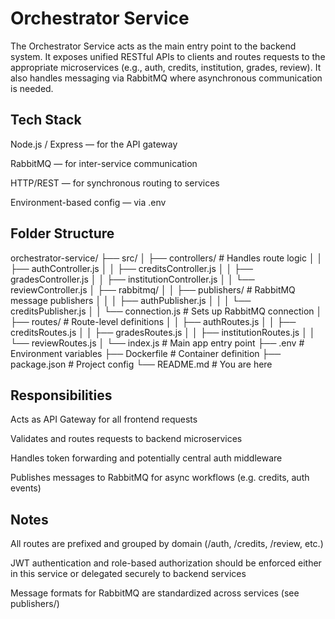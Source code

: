 # Orchestrator Service
The Orchestrator Service acts as the main entry point to the backend system. It exposes unified RESTful APIs to clients and routes requests to the appropriate microservices (e.g., auth, credits, institution, grades, review). It also handles messaging via RabbitMQ where asynchronous communication is needed.

## Tech Stack
Node.js / Express — for the API gateway

RabbitMQ — for inter-service communication

HTTP/REST — for synchronous routing to services

Environment-based config — via .env

## Folder Structure
orchestrator-service/
├── src/
│   ├── controllers/            # Handles route logic
│   │   ├── authController.js
│   │   ├── creditsController.js
│   │   ├── gradesController.js
│   │   ├── institutionController.js
│   │   └── reviewController.js
│   ├── rabbitmq/
│   │   ├── publishers/         # RabbitMQ message publishers
│   │   │   ├── authPublisher.js
│   │   │   └── creditsPublisher.js
│   │   └── connection.js       # Sets up RabbitMQ connection
│   ├── routes/                 # Route-level definitions
│   │   ├── authRoutes.js
│   │   ├── creditsRoutes.js
│   │   ├── gradesRoutes.js
│   │   ├── institutionRoutes.js
│   │   └── reviewRoutes.js
│   └── index.js                # Main app entry point
├── .env                        # Environment variables
├── Dockerfile                  # Container definition
├── package.json                # Project config
└── README.md                   # You are here

## Responsibilities
Acts as API Gateway for all frontend requests

Validates and routes requests to backend microservices

Handles token forwarding and potentially central auth middleware

Publishes messages to RabbitMQ for async workflows (e.g. credits, auth events)

## Notes
All routes are prefixed and grouped by domain (/auth, /credits, /review, etc.)

JWT authentication and role-based authorization should be enforced either in this service or delegated securely to backend services

Message formats for RabbitMQ are standardized across services (see publishers/)